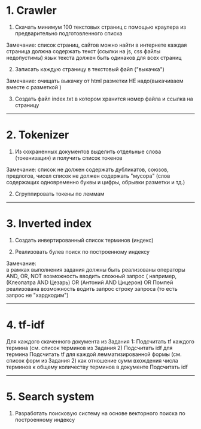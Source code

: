 # 1. Crawler

1. Скачать минимум 100 текстовых страниц с помощью краулера из  предварительно  подготовленного списка

Замечание:
список страниц, сайтов можно найти в интернете
каждая страница должна содержать текст (ссылки на js, css файлы недопустимы)
язык текста  должен быть одинаков для всех страниц

2. Записать каждую страницу в  текстовый файл ("выкачка")

Замечание: 
очищать выкачку от html разметки  НЕ надо(выкачиваем вместе с разметкой )

3. Создать файл index.txt в котором хранится номер файла и ссылка на страницу

---

# 2. Tokenizer

1. Из сохраненных документов выделить отдельные слова (токенизация) и получить список токенов

Замечание:
список не должен содержать дубликатов, союзов, предлогов, чисел
список не должен  содержать "мусора" (слов содержащих одновременно буквы и цифры, обрывки разметки и тд.)

2. Сгруппировать токены по леммам

---

# 3. Inverted index

1. Создать инвертированный список терминов (индекс)

2. Реализовать булев поиск по построенному индексу

Замечание:  
в рамках выполнения задания должны быть реализованы
операторы AND, OR, NOT
возможность вводить сложный запрос ( например, (Клеопатра  AND Цезарь) OR (Антоний AND Цицерон) OR Помпей
реализована возможность водить  запрос  строку запроса (то есть запрос не "хардкодим")

---

# 4. tf-idf

Для каждого cкаченного документа из Задания 1:
Подсчитать tf каждого термина (см. список терминов из Задания 2)
Подсчитать idf для термина
Подсчитать tf  для каждой лемматизированной формы (см. список форм  из Задания 2)  как  отношение сумм вхождения числа терминов  к общему количеству терминов в документе
Подсчитать idf

---

# 5. Search system

1. Разработать поисковую систему на основе векторного поиска по построенному индексу
